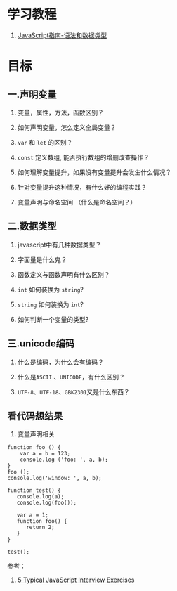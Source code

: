 # 学习教程
1. [JavaScript指南-语法和数据类型](https://developer.mozilla.org/zh-CN/docs/Web/JavaScript/Guide/Grammar_and_types)

# 目标
## 一.声明变量
1. 变量，属性，方法，函数区别？

2. 如何声明变量，怎么定义全局变量？

3. `var` 和 `let` 的区别？

4. `const` 定义数组, 能否执行数组的增删改查操作？

5. 如何理解变量提升，如果没有变量提升会发生什么情况？

6. 针对变量提升这种情况，有什么好的编程实践？

7. 变量声明与命名空间 （什么是命名空间？）

## 二.数据类型
1. javascript中有几种数据类型？

2. 字面量是什么鬼？

3. 函数定义与函数声明有什么区别？

4. `int` 如何装换为 `string`?

5. `string` 如何装换为 `int`?

6. 如何判断一个变量的类型?

## 三.unicode编码
1. 什么是编码，为什么会有编码？

2. 什么是`ASCII` 、`UNICODE`，有什么区别？

3. `UTF-8`、`UTF-18`、`GBK2301`又是什么东西？

## 看代码想结果
1. 变量声明相关
```
function foo () {
    var a = b = 123;
    console.log ('foo: ', a, b);
}
foo ();
console.log('window: ', a, b);
```

```
function test() {
   console.log(a);
   console.log(foo());

   var a = 1;
   function foo() {
      return 2;
   }
}

test();
```

参考：

1. [5 Typical JavaScript Interview Exercises](https://www.sitepoint.com/5-typical-javascript-interview-exercises/)
